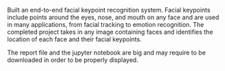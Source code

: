 Built an end-to-end facial keypoint recognition system. Facial keypoints include points around the eyes, nose, and mouth on any face and are used in many applications, from facial tracking to emotion recognition. The completed project takes in any image containing faces and identifies the location of each face and their facial keypoints.

The report file and the jupyter notebook are big and may require to be downloaded in order to be properly displayed.
